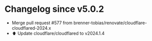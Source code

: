 # Changelog since v5.0.2
- Merge pull request #577 from brenner-tobias/renovate/cloudflare-cloudflared-2024.x 
- ⬆️ Update cloudflare/cloudflared to v2024.1.4 
